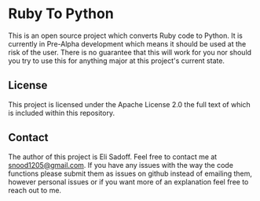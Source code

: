 # Ruby To Python
This is an open source project which converts Ruby code to Python. It is currently in Pre-Alpha development which means it should be used at the risk of the user. There is no guarantee that this will work for you nor should you try to use this for anything major at this project's current state.

## License 
This project is licensed under the Apache License 2.0 the full text of which is included within this repository. 

## Contact
The author of this project is Eli Sadoff. Feel free to contact me at <a href="mailto:snood1205@gmail.com">snood1205@gmail.com</a>. If you have any issues with the way the code functions please submit them as issues on github instead of emailing them, however personal issues or if you want more of an explanation feel free to reach out to me.  
